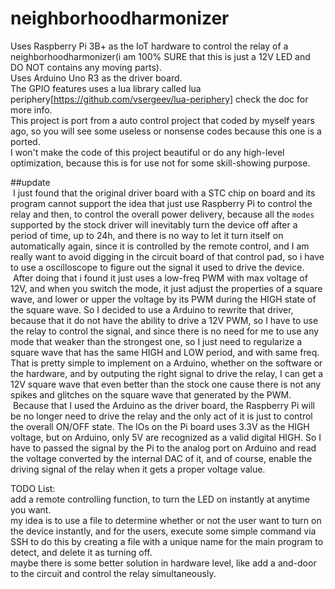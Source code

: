 # neighborhoodharmonizer


Uses Raspberry Pi 3B+ as the IoT hardware to control the relay of a neighborhoodharmonizer(i am 100% SURE that this is just a 12V LED and DO NOT contains any moving parts).  
Uses Arduino Uno R3 as the driver board.  
The GPIO features uses a lua library called lua periphery[https://github.com/vsergeev/lua-periphery] check the doc for more info.  
This project is port from a auto control project that coded by myself years ago, so you will see some useless or nonsense codes because this one is a ported.  
I won't make the code of this project beautiful or do any high-level optimization, because this is for use not for some skill-showing purpose.  

##update  
&nbsp;I just found that the original driver board with a STC chip on board and its program cannot support the idea that just use Raspberry Pi to control the relay and then, to control the overall power delivery, because all the `modes` supported by the stock driver will inevitably turn the device off after a period of time, up to 24h, and there is no way to let it turn itself on automatically again, since it is controlled by the remote control, and I am really want to avoid digging in the circuit board of that control pad, so i have to use a oscilloscope to figure out the signal it used to drive the device.  
&nbsp;After doing that i found it just uses a low-freq PWM with max voltage of 12V, and when you switch the mode, it just adjust the properties of a square wave, and lower or upper the voltage by its PWM during the HIGH state of the square wave. So I decided to use a Arduino to rewrite that driver, because that it do not have the ability to drive a 12V PWM, so I have to use the relay to control the signal, and since there is no need for me to use any mode that weaker than the strongest one, so I just need to regularize a square wave that has the same HIGH and LOW period, and with same freq. That is pretty simple to implement on a Arduino, whether on the software or the hardware, and by outputing the right signal to drive the relay, I can get a 12V square wave that even better than the stock one cause there is not any spikes and glitches on the square wave that generated by the PWM.  
&nbsp;Because that I used the Arduino as the driver board, the Raspberry Pi will be no longer need to drive the relay and the only act of it is just to control the overall ON/OFF state. The IOs on the Pi board uses 3.3V as the HIGH voltage, but on Arduino, only 5V are recognized as a valid digital HIGH. So I have to passed the signal by the Pi to the analog port on Arduino and read the voltage converted by the internal DAC of it, and of course, enable the driving signal of the relay when it gets a proper voltage value.  
  
  
  
TODO List:  
add a remote controlling function, to turn the LED on instantly at anytime you want.  
my idea is to use a file to determine whether or not the user want to turn on the device instantly, and for the users, execute some simple command via SSH to do this by creating a file with a unique name for the main program to detect, and delete it as turning off.  
maybe there is some better solution in hardware level, like add a and-door to the circuit and control the relay simultaneously.  
